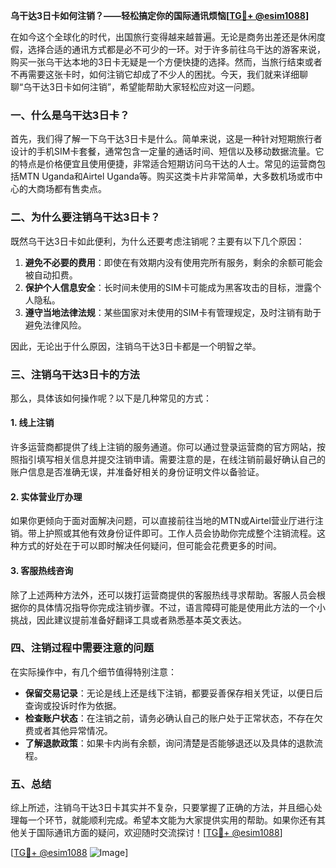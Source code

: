 **乌干达3日卡如何注销？——轻松搞定你的国际通讯烦恼[[TG💪+ @esim1088](https://t.me/s/esim1088)]**

在如今这个全球化的时代，出国旅行变得越来越普遍。无论是商务出差还是休闲度假，选择合适的通讯方式都是必不可少的一环。对于许多前往乌干达的游客来说，购买一张乌干达本地的3日卡无疑是一个方便快捷的选择。然而，当旅行结束或者不再需要这张卡时，如何注销它却成了不少人的困扰。今天，我们就来详细聊聊“乌干达3日卡如何注销”，希望能帮助大家轻松应对这一问题。

### 一、什么是乌干达3日卡？

首先，我们得了解一下乌干达3日卡是什么。简单来说，这是一种针对短期旅行者设计的手机SIM卡套餐，通常包含一定量的通话时间、短信以及移动数据流量。它的特点是价格便宜且使用便捷，非常适合短期访问乌干达的人士。常见的运营商包括MTN Uganda和Airtel Uganda等。购买这类卡片非常简单，大多数机场或市中心的大商场都有售卖点。

### 二、为什么要注销乌干达3日卡？

既然乌干达3日卡如此便利，为什么还要考虑注销呢？主要有以下几个原因：

1. **避免不必要的费用**：即使在有效期内没有使用完所有服务，剩余的余额可能会被自动扣费。
2. **保护个人信息安全**：长时间未使用的SIM卡可能成为黑客攻击的目标，泄露个人隐私。
3. **遵守当地法律法规**：某些国家对未使用的SIM卡有管理规定，及时注销有助于避免法律风险。

因此，无论出于什么原因，注销乌干达3日卡都是一个明智之举。

### 三、注销乌干达3日卡的方法

那么，具体该如何操作呢？以下是几种常见的方式：

#### 1. 线上注销
许多运营商都提供了线上注销的服务通道。你可以通过登录运营商的官方网站，按照指引填写相关信息并提交注销申请。需要注意的是，在线注销前最好确认自己的账户信息是否准确无误，并准备好相关的身份证明文件以备验证。

#### 2. 实体营业厅办理
如果你更倾向于面对面解决问题，可以直接前往当地的MTN或Airtel营业厅进行注销。带上护照或其他有效身份证件即可。工作人员会协助你完成整个注销流程。这种方式的好处在于可以即时解决任何疑问，但可能会花费更多的时间。

#### 3. 客服热线咨询
除了上述两种方法外，还可以拨打运营商提供的客服热线寻求帮助。客服人员会根据你的具体情况指导你完成注销步骤。不过，语言障碍可能是使用此方法的一个小挑战，因此建议提前准备好翻译工具或者熟悉基本英文表达。

### 四、注销过程中需要注意的问题

在实际操作中，有几个细节值得特别注意：

- **保留交易记录**：无论是线上还是线下注销，都要妥善保存相关凭证，以便日后查询或投诉时作为依据。
- **检查账户状态**：在注销之前，请务必确认自己的账户处于正常状态，不存在欠费或者其他异常情况。
- **了解退款政策**：如果卡内尚有余额，询问清楚是否能够退还以及具体的退款流程。

### 五、总结

综上所述，注销乌干达3日卡其实并不复杂，只要掌握了正确的方法，并且细心处理每一个环节，就能顺利完成。希望本文能为大家提供实用的帮助。如果你还有其他关于国际通讯方面的疑问，欢迎随时交流探讨！[[TG💪+ @esim1088](https://t.me/s/esim1088)]

[[TG💪+ @esim1088](https://t.me/s/esim1088) ![Image](https://i.postimg.cc/4NQfJmqS/Snipaste-2025-05-13-00-14-12.png)]